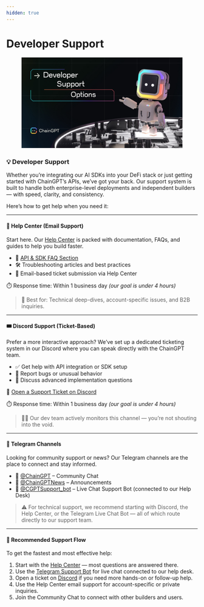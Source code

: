 ```yaml
---
hidden: true
---
```


# Developer Support

<figure><img src="../.gitbook/assets/Copy of 01.Main Template [ChainGPT &#x26; Pad Canva File] (1).png" alt=""><figcaption></figcaption></figure>

### 💡 Developer Support

Whether you’re integrating our AI SDKs into your DeFi stack or just getting started with ChainGPT’s APIs, we’ve got your back. Our support system is built to handle both enterprise-level deployments and independent builders — with speed, clarity, and consistency.

Here’s how to get help when you need it:

***

#### 🧠 Help Center (Email Support)

Start here. Our [Help Center](https://help.chaingpt.org/hc/en-us) is packed with documentation, FAQs, and guides to help you build faster.

* 📘 [API & SDK FAQ Section](https://help.chaingpt.org/hc/en-us/categories/20385998596114-API-SDK-Where-to-Begin)
* 🛠️ Troubleshooting articles and best practices
* 📩 Email-based ticket submission via Help Center

⏱️ Response time: Within 1 business day _(our goal is under 4 hours)_

> 💼 Best for: Technical deep-dives, account-specific issues, and B2B inquiries.

***

#### 🎟️ Discord Support (Ticket-Based)

Prefer a more interactive approach? We’ve set up a dedicated ticketing system in our Discord where you can speak directly with the ChainGPT team.

* ✅ Get help with API integration or SDK setup
* 🧪 Report bugs or unusual behavior
* 💬 Discuss advanced implementation questions

🔗 [Open a Support Ticket on Discord](https://discord.gg/7ZQBQTJMka)

⏱️ Response time: Within 1 business day _(our goal is under 4 hours)_

> 🧑‍💻 Our dev team actively monitors this channel — you’re not shouting into the void.

***

#### 📲 Telegram Channels

Looking for community support or news? Our Telegram channels are the place to connect and stay informed.

* 👥 [@ChainGPT](https://t.me/chaingpt) – Community Chat
* 📢 [@ChainGPTNews](https://t.me/chaingptnews) – Announcements
* 🤖 [@CGPTSupport\_bot](https://t.me/CGPTSupport_bot) – Live Chat Support Bot (connected to our Help Desk)

> ⚠️ For technical support, we recommend starting with Discord, the Help Center, or the Telegram Live Chat Bot — all of which route directly to our support team.

***

#### 🧩 Recommended Support Flow

To get the fastest and most effective help:

1. Start with the [Help Center](https://help.chaingpt.org/hc/en-us) — most questions are answered there.
2. Use the [Telegram Support Bot](https://t.me/CGPTSupport_bot) for live chat connected to our help desk.
3. Open a ticket on [Discord](https://discord.gg/7ZQBQTJMka) if you need more hands-on or follow-up help.
4. Use the Help Center email support for account-specific or private inquiries.
5. Join the Community Chat to connect with other builders and users.
